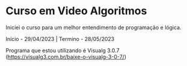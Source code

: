 #  Curso em Video Algoritmos

 Iniciei o curso para um melhor entendimento de programação e lógica.

 Início - 29/04/2023 | Termino - 28/05/2023
 

 Programa que estou utilizando é Visualg 3.0.7 (https://visualg3.com.br/baixe-o-visualg-3-0-7/)